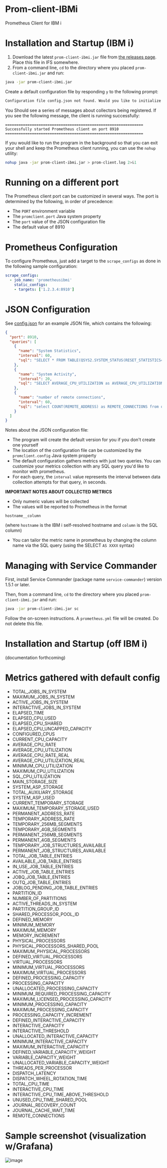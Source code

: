 # Prom-client-IBMi
Prometheus Client for IBM i

# Installation and Startup (IBM i)

1. Download the latest `prom-client-ibmi.jar` file from
[the releases page](https://github.com/ThePrez/Prom-client-IBMi/releases).
Place this file in IFS somewhere. 
1. From a command line, `cd` to the directory where you placed
`prom-client-ibmi.jar` and run:
```bash
java -jar prom-client-ibmi.jar
```
Create a default configuration file by responding `y` to the
following prompt:
```bash
Configuration file config.json not found. Would you like to initialize one with defaults? [y] 
```
You Should see a series of messages about collectors being registered. If you see the
following message, the client is running successfully:
```
==============================================================
Successfully started Prometheus client on port 8910
==============================================================
```

If you would like to run the program in the background so that you can exit
your shell and keep the Prometheus client running, you can use the `nohup` utility:
```bash
nohup java -jar prom-client-ibmi.jar > prom-client.log 2>&1
```


# Running on a different port

The Prometheus client port can be customized in several ways. The port
is determined by the following, in order of precedence:
- The `PORT` environment variable
- The `promclient.port` Java system property
- The `port` value of the JSON configuration file
- The default value of 8910

# Prometheus Configuration

To configure Prometheus, just add a target to the `scrape_configs` as done
in the following sample configuration:

```yaml
scrape_configs:
  - job_name: 'prometheusibmi'
    static_configs:
    - targets: ['1.2.3.4:8910']
```

# JSON Configuration

See [config.json](./config.json) for an example JSON file, which contains the
following:
```json
{
  "port": 8910,
  "queries": [
    {
      "name": "System Statistics",
      "interval": 60,
      "sql": "SELECT * FROM TABLE(QSYS2.SYSTEM_STATUS(RESET_STATISTICS=>'YES',DETAILED_INFO=>'ALL')) X"
    },
    {
      "name": "System Activity",
      "interval": 20,
      "sql": "SELECT AVERAGE_CPU_UTILIZATION as AVERAGE_CPU_UTILIZATION_REAL, AVERAGE_CPU_RATE as AVERAGE_CPU_RATE_REAL FROM TABLE(QSYS2.SYSTEM_ACTIVITY_INFO())"
    },
    {
      "name": "number of remote connections",
      "interval": 60,
      "sql": "select COUNT(REMOTE_ADDRESS) as REMOTE_CONNECTIONS from qsys2.netstat_info where TCP_STATE = 'ESTABLISHED' AND REMOTE_ADDRESS != '::1' AND REMOTE_ADDRESS != '127.0.0.1'"
    }
  ]
}
```

Notes about the JSON configuration file:
- The program will create the default version for you if you don't create one yourself
- The location of the configuration file can be customized by the `promclient.config` Java system property
- The default configuration gathers metrics with just two queries. You can customize your metrics collection with any SQL query you'd like to monitor with prometheus.
- For each query, the `interval` value represents the interval between data collection attempts
for that query, in seconds.

**IMPORTANT NOTES ABOUT COLLECTED METRICS**
- Only numeric values will be collected
- The values will be reported to Prometheus in the format
```
hostname__column
```
(where `hostname` is the IBM i self-resolved hostname and `column` is the SQL column)
- You can tailor the metric name in prometheus by changing the column name via the SQL query (using the SELECT `AS XXXX` syntax)

# Managing with Service Commander

First, install Service Commander (package name `service-commander`)
version 1.5.1 or later. 

Then, from a command line, `cd` to the directory where you placed
`prom-client-ibmi.jar` and run:
```bash
java -jar prom-client-ibmi.jar sc
```
Follow the on-screen instructions. A `prometheus.yml` file will be created.
Do not delete this file.



# Installation and Startup (off IBM i)

(documentation forthcoming)

# Metrics gathered with default config

- TOTAL_JOBS_IN_SYSTEM
- MAXIMUM_JOBS_IN_SYSTEM
- ACTIVE_JOBS_IN_SYSTEM
- INTERACTIVE_JOBS_IN_SYSTEM
- ELAPSED_TIME
- ELAPSED_CPU_USED
- ELAPSED_CPU_SHARED
- ELAPSED_CPU_UNCAPPED_CAPACITY
- CONFIGURED_CPUS
- CURRENT_CPU_CAPACITY
- AVERAGE_CPU_RATE
- AVERAGE_CPU_UTILIZATION
- AVERAGE_CPU_RATE_REAL
- AVERAGE_CPU_UTILIZATION_REAL
- MINIMUM_CPU_UTILIZATION
- MAXIMUM_CPU_UTILIZATION
- SQL_CPU_UTILIZATION
- MAIN_STORAGE_SIZE
- SYSTEM_ASP_STORAGE
- TOTAL_AUXILIARY_STORAGE
- SYSTEM_ASP_USED
- CURRENT_TEMPORARY_STORAGE
- MAXIMUM_TEMPORARY_STORAGE_USED
- PERMANENT_ADDRESS_RATE
- TEMPORARY_ADDRESS_RATE
- TEMPORARY_256MB_SEGMENTS
- TEMPORARY_4GB_SEGMENTS
- PERMANENT_256MB_SEGMENTS
- PERMANENT_4GB_SEGMENTS
- TEMPORARY_JOB_STRUCTURES_AVAILABLE
- PERMANENT_JOB_STRUCTURES_AVAILABLE
- TOTAL_JOB_TABLE_ENTRIES
- AVAILABLE_JOB_TABLE_ENTRIES
- IN_USE_JOB_TABLE_ENTRIES
- ACTIVE_JOB_TABLE_ENTRIES
- JOBQ_JOB_TABLE_ENTRIES
- OUTQ_JOB_TABLE_ENTRIES
- JOBLOG_PENDING_JOB_TABLE_ENTRIES
- PARTITION_ID
- NUMBER_OF_PARTITIONS
- ACTIVE_THREADS_IN_SYSTEM
- PARTITION_GROUP_ID
- SHARED_PROCESSOR_POOL_ID
- DEFINED_MEMORY
- MINIMUM_MEMORY
- MAXIMUM_MEMORY
- MEMORY_INCREMENT
- PHYSICAL_PROCESSORS
- PHYSICAL_PROCESSORS_SHARED_POOL
- MAXIMUM_PHYSICAL_PROCESSORS
- DEFINED_VIRTUAL_PROCESSORS
- VIRTUAL_PROCESSORS
- MINIMUM_VIRTUAL_PROCESSORS
- MAXIMUM_VIRTUAL_PROCESSORS
- DEFINED_PROCESSING_CAPACITY
- PROCESSING_CAPACITY
- UNALLOCATED_PROCESSING_CAPACITY
- MINIMUM_REQUIRED_PROCESSING_CAPACITY
- MAXIMUM_LICENSED_PROCESSING_CAPACITY
- MINIMUM_PROCESSING_CAPACITY
- MAXIMUM_PROCESSING_CAPACITY
- PROCESSING_CAPACITY_INCREMENT
- DEFINED_INTERACTIVE_CAPACITY
- INTERACTIVE_CAPACITY
- INTERACTIVE_THRESHOLD
- UNALLOCATED_INTERACTIVE_CAPACITY
- MINIMUM_INTERACTIVE_CAPACITY
- MAXIMUM_INTERACTIVE_CAPACITY
- DEFINED_VARIABLE_CAPACITY_WEIGHT
- VARIABLE_CAPACITY_WEIGHT
- UNALLOCATED_VARIABLE_CAPACITY_WEIGHT
- THREADS_PER_PROCESSOR
- DISPATCH_LATENCY
- DISPATCH_WHEEL_ROTATION_TIME
- TOTAL_CPU_TIME
- INTERACTIVE_CPU_TIME
- INTERACTIVE_CPU_TIME_ABOVE_THRESHOLD
- UNUSED_CPU_TIME_SHARED_POOL
- JOURNAL_RECOVERY_COUNT
- JOURNAL_CACHE_WAIT_TIME
- REMOTE_CONNECTIONS

# Sample screenshot (visualization w/Grafana)

![image](https://user-images.githubusercontent.com/17914061/180038306-30724eae-83b2-42c3-b6d5-da2e9b239a25.png)
